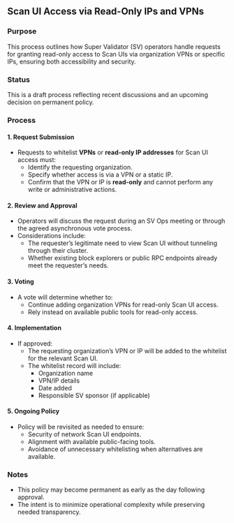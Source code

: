 ## Scan UI Access via Read-Only IPs and VPNs

### Purpose

This process outlines how Super Validator (SV) operators handle requests for granting read-only access to Scan UIs via organization VPNs or specific IPs, ensuring both accessibility and security.

### Status

This is a draft process reflecting recent discussions and an upcoming decision on permanent policy.

### Process

#### 1. Request Submission

- Requests to whitelist **VPNs** or **read-only IP addresses** for Scan UI access must:
  - Identify the requesting organization.
  - Specify whether access is via a VPN or a static IP.
  - Confirm that the VPN or IP is **read-only** and cannot perform any write or administrative actions.

#### 2. Review and Approval

- Operators will discuss the request during an SV Ops meeting or through the agreed asynchronous vote process.
- Considerations include:
  - The requester’s legitimate need to view Scan UI without tunneling through their cluster.
  - Whether existing block explorers or public RPC endpoints already meet the requester’s needs.

#### 3. Voting

- A vote will determine whether to:
  - Continue adding organization VPNs for read-only Scan UI access.
  - Rely instead on available public tools for read-only access.

#### 4. Implementation

- If approved:
  - The requesting organization’s VPN or IP will be added to the whitelist for the relevant Scan UI.
  - The whitelist record will include:
    - Organization name
    - VPN/IP details
    - Date added
    - Responsible SV sponsor (if applicable)

#### 5. Ongoing Policy

- Policy will be revisited as needed to ensure:
  - Security of network Scan UI endpoints.
  - Alignment with available public-facing tools.
  - Avoidance of unnecessary whitelisting when alternatives are available.

### Notes

- This policy may become permanent as early as the day following approval.
- The intent is to minimize operational complexity while preserving needed transparency.